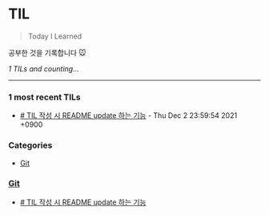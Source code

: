 # TIL
> Today I Learned

공부한 것을 기록합니다 🐭


_1 TILs and counting..._

---

### 1 most recent TILs

- [# TIL 작성 시 README update 하는 기능](Git/20211202_TIL_test.md) - Thu Dec 2 23:59:54 2021 +0900

### Categories

- [Git](#Git)

### [Git](#Git)
- [# TIL 작성 시 README update 하는 기능](Git/20211202_TIL_test.md)

[1]: https://simonwillison.net/2020/Apr/20/self-rewriting-readme/
[2]: https://github.com/jbranchaud/til

